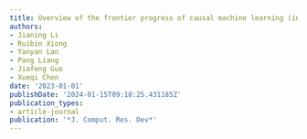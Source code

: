 ```yaml
---
title: Overview of the frontier progress of causal machine learning (in Chinese)
authors:
- Jianing Li
- Ruibin Xiong
- Yanyan Lan
- Pang Liang
- Jiafeng Guo
- Xueqi Chen
date: '2023-01-01'
publishDate: '2024-01-15T09:18:25.431185Z'
publication_types:
- article-journal
publication: '*J. Comput. Res. Dev*'
---
```


